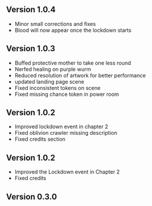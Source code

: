 ## Version 1.0.4
- Minor small corrections and fixes
- Blood will now appear once the lockdown starts

## Version 1.0.3
- Buffed protective mother to take one less round
- Nerfed healing on purple wurm
- Reduced resolution of artwork for better performance
- updated landing page scene
- Fixed inconsistent tokens on scene
- Fixed missing chance token in power room

## Version 1.0.2
- Improved lockdown event in chapter 2
- Fixed oblivion crawler missing description
- Fixed credits section

## Version 1.0.2
- Improved the Lockdown event in Chapter 2
- Fixed credits

## Version 0.3.0


